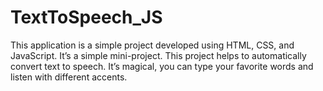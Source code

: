 # TextToSpeech_JS
This application is a simple project developed using HTML, CSS, and JavaScript. It’s a simple mini-project. This project helps to automatically convert text to speech. It’s magical, you can type your favorite words and listen with different accents.